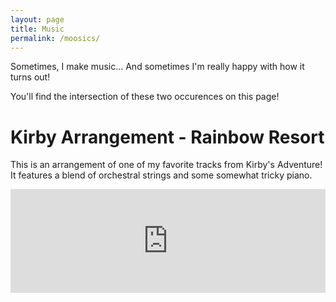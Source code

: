 ```yaml
---
layout: page
title: Music
permalink: /moosics/
---
```


Sometimes, I make music... And sometimes I'm really happy with how it turns out!

You'll find the intersection of these two occurences on this page!

# Kirby Arrangement - Rainbow Resort
This is an arrangement of one of my favorite tracks from Kirby's Adventure! It features a blend of orchestral strings and some somewhat tricky piano.

<iframe width="100%" height="166" scrolling="no" frameborder="no" allow="autoplay" src="https://w.soundcloud.com/player/?url=https%3A//api.soundcloud.com/tracks/477734943&color=%23b01515&auto_play=false&hide_related=false&show_comments=true&show_user=true&show_reposts=false&show_teaser=true"></iframe>
